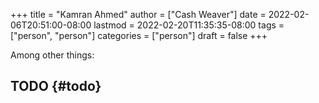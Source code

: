 +++
title = "Kamran Ahmed"
author = ["Cash Weaver"]
date = 2022-02-06T20:51:00-08:00
lastmod = 2022-02-20T11:35:35-08:00
tags = ["person", "person"]
categories = ["person"]
draft = false
+++

Among other things:


## TODO {#todo}
